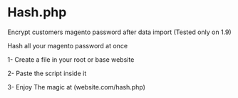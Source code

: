 Hash.php
========

Encrypt customers magento password after data import (Tested only on 1.9)

Hash all your magento password at once 

1- Create a file in your root or base website 

2- Paste the script inside it

3- Enjoy The magic at (website.com/hash.php)

